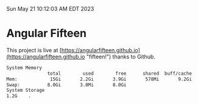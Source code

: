 Sun May 21 10:12:03 AM EDT 2023

# Angular Fifteen


This project is live at [https://angularfifteen.github.io](https://angularfifteen.github.io "fifteen!") thanks to Github.

```bash
System Memory
               total        used        free      shared  buff/cache   available
Mem:            15Gi       2.2Gi       3.9Gi       578Mi       9.2Gi        12Gi
Swap:          8.0Gi       3.0Mi       8.0Gi
System Storage
1.2G	.
